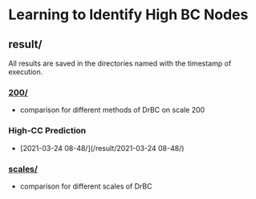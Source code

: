 # Learning to Identify High BC Nodes

## result/

All results are saved in the directories named with the timestamp of execution.

### [200/](result/200/)
- comparison for different methods of DrBC on scale 200

### High-CC Prediction
- [2021-03-24 08-48/](/result/2021-03-24 08-48/)

### [scales/](/result/scales/)
- comparison for different scales of DrBC
